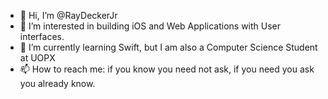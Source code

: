 - 👋 Hi, I’m @RayDeckerJr
- 👀 I’m interested in building iOS and Web Applications with User interfaces.
- 🌱 I’m currently learning Swift, but I am also a Computer Science Student at UOPX
- 📫 How to reach me: if you know you need not ask, if you need you ask you already know.

